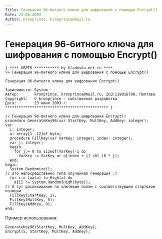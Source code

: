 ```yaml
---
Title: Генерация 96-битного ключа для шифрования с помощью Encrypt()
Date: 23.06.2003
Author: kronprince, kronprince@mail.ru
---
```



Генерация 96-битного ключа для шифрования с помощью Encrypt()
=============================================================


    { **** UBPFD *********** by kladovka.net.ru ****
    >> Генерация 96-битного ключа для шифрования с помощью Encrypt()
     
    Генерация 96-битного ключа для шифрования Encrypt()
     
    Зависимости: System
    Автор:       kronprince, kronprince@mail.ru, ICQ:119018798, Полтава
    Copyright:   © kronprince - собственная разработка
    Дата:        23 июня 2003 г.
    ********************************************** }
     
    // Генерация 96-битного ключа для шифрования Encrypt()
    procedure GenerateKey96(var StartKey, MultKey, AddKey: integer);
    var
      i: integer;
      a: array[1..12]of byte;
      procedure FillKey(var VarKey: integer; index: integer);
      var j: integer;
      begin
        for j:= 0 to sizeof(VarKey)-1 do
          VarKey := VarKey or a[index + j] shl (8 * j);
      end;
    begin
      System.Randomize();
    // Это непосредственно типа случайная генерация :)
      for i:= Low(a) to High(a) do
        a[i] := System.Random(High(byte));
    // А тут распихивание по ключевым полям с соответствующей стартовой позиции
      FillKey(StartKey, 1);
      FillKey(MultKey, 5);
      FillKey(AddKey, 9);
    end; 

Пример использования:

    GenerateKey96(StartKey, MultKey, AddKey);
    Encrypt(S, StartKey, MultKey, AddKey); 
